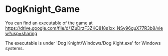 # DogKnight_Game

You can find an executable of the game at https://drive.google.com/file/d/1ZuDrzF3ZKQ818s1xx_NSy96guX77R3b8/view?usp=sharing

The executable is under 'Dog Knight/Windows/Dog Kight.exe' for Windows systems.
